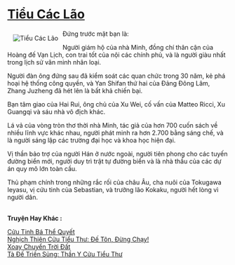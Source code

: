 <a href="https://truyenwiki.net/tieu-cac-lao.35757/" title="Tiểu Các Lão"><h1>Tiểu Các Lão</h1></a><div style="display:table"><img align="right" style="float: left; padding: 10px;" src="https://truyenwiki.net/a/img/str/src/35757.jpg" alt="Tiểu Các Lão">Đứng trước mặt bạn là:<p></p> Người giám hộ của nhà Minh, đồng chí thân cận của Hoàng đế Vạn Lịch, con trai tốt của nội các chính phủ, và là người giàu nhất trong lịch sử văn minh nhân loại.<p></p> Người đàn ông đứng sau đã kiểm soát các quan chức trong 30 năm, kẻ phá hoại hệ thống công quyền, và Yan Shifan thứ hai của Đảng Đông Lâm, Zhang Juzheng đã hét lên là bất khả chiến bại.<p></p> Bạn tâm giao của Hai Rui, ông chủ của Xu Wei, cố vấn của Matteo Ricci, Xu Guangqi và sáu nhà vô địch khác.<p></p> Lá vả của vòng tròn thơ thời nhà Minh, tác giả của hơn 700 cuốn sách về nhiều lĩnh vực khác nhau, người phát minh ra hơn 2.700 bằng sáng chế, và là người sáng lập các trường đại học và khoa học hiện đại.<p></p> Vị thần bảo trợ của người Hán ở nước ngoài, người tiên phong cho các tuyến đường biển mới, người duy trì trật tự đường biển và là nhà thầu của các dự án quy mô lớn toàn cầu.<p></p> Thủ phạm chính trong những rắc rối của châu Âu, cha nuôi của Tokugawa Ieyasu, vị cứu tinh của Sebastian, và trưởng lão Kokaku, người hết lòng vì người dân.</div><p><br><b>Truyện Hay Khác :</b></p><a href="https://truyenwiki.net/cuu-tinh-ba-the-quyet.35202/" alt="Cửu Tinh Bá Thể Quyết">Cửu Tinh Bá Thể Quyết</a><br/><a href="https://sangtacviet.wordpress.com/2020/10/22/nghich-thien-cuu-tieu-thu-de-ton-dung-chay/" alt="Nghịch Thiên Cửu Tiểu Thư: Đế Tôn, Đừng Chạy!">Nghịch Thiên Cửu Tiểu Thư: Đế Tôn, Đừng Chạy!</a><br/><a href="https://sangtacviet.wordpress.com/2020/10/22/xoay-chuyen-troi-dat/" alt="Xoay Chuyển Trời Đất">Xoay Chuyển Trời Đất</a><br/><a href="https://github.com/nownovels/topcv/tree/master/truyenhay/35512" alt="Tà Đế Triền Sủng: Thần Y Cửu Tiểu Thư">Tà Đế Triền Sủng: Thần Y Cửu Tiểu Thư</a><br/>